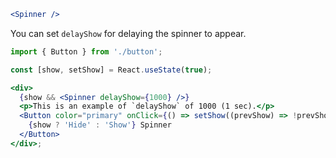 ```jsx
<Spinner />
```

You can set `delayShow` for delaying the spinner to appear.

```jsx
import { Button } from './button';

const [show, setShow] = React.useState(true);

<div>
  {show && <Spinner delayShow={1000} />}
  <p>This is an example of `delayShow` of 1000 (1 sec).</p>
  <Button color="primary" onClick={() => setShow((prevShow) => !prevShow)}>
    {show ? 'Hide' : 'Show'} Spinner
  </Button>
</div>;
```
